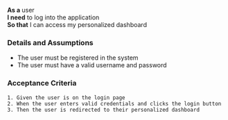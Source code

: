 **As a** user  
**I need** to log into the application  
**So that** I can access my personalized dashboard

### Details and Assumptions
* The user must be registered in the system
* The user must have a valid username and password

### Acceptance Criteria
```
1. Given the user is on the login page
2. When the user enters valid credentials and clicks the login button
3. Then the user is redirected to their personalized dashboard
